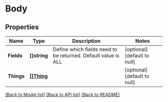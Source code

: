 # Body

## Properties
Name | Type | Description | Notes
------------ | ------------- | ------------- | -------------
**Fields** | **[]string** | Define which fields need to be returned. Default value is ALL | [optional] [default to null]
**Things** | [**[]Thing**](Thing.md) |  | [optional] [default to null]

[[Back to Model list]](../README.md#documentation-for-models) [[Back to API list]](../README.md#documentation-for-api-endpoints) [[Back to README]](../README.md)


